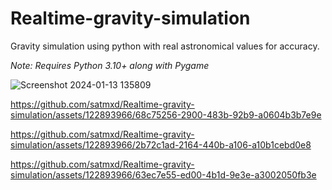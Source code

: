 # Realtime-gravity-simulation
Gravity simulation using python with real astronomical values for accuracy.

*Note: Requires Python 3.10+ along with Pygame*


![Screenshot 2024-01-13 135809](https://github.com/satmxd/Realtime-gravity-simulation/assets/122893966/a01757cb-b891-4c84-8260-1b5735834f1e)


https://github.com/satmxd/Realtime-gravity-simulation/assets/122893966/68c75256-2900-483b-92b9-a0604b3b7e9e


https://github.com/satmxd/Realtime-gravity-simulation/assets/122893966/2b72c1ad-2164-440b-a106-a10b1cebd0e8



https://github.com/satmxd/Realtime-gravity-simulation/assets/122893966/63ec7e55-ed00-4b1d-9e3e-a3002050fb3e
